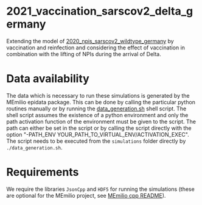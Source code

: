 # 2021_vaccination_sarscov2_delta_germany #
Extending the model of [2020_npis_sarscov2_wildtype_germany](../2020_npis_sarscov2_wildtype_germany) by vaccination and reinfection and considering the effect of vaccination in combination with the lifting of NPIs during the arrival of Delta.

# Data availability
The data which is necessary to run these simulations is generated by the MEmilio epidata package.
This can be done by calling the particular python routines manually or by running the [data_generation.sh](data_generation.sh) shell script.
The shell script assumes the existence of a python environment and only the path activation function of the environment 
must be given to the script. The path can either be set in the script or by calling the script directly with the option
"-PATH_ENV YOUR_PATH_TO_VIRTUAL_ENV/ACTIVATION_EXEC".
The script needs to be executed from the `simulations` folder directly by `./data_generation.sh`.

# Requirements
We require the libraries `JsonCpp` and `HDF5` for running the simulations (these are optional for the MEmilio project, see [MEmilio cpp README](https://github.com/SciCompMod/memilio/blob/main/cpp/README.md)).
